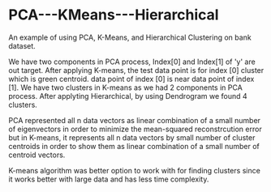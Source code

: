 # PCA---KMeans---Hierarchical

An example of using PCA, K-Means, and Hierarchical Clustering on bank dataset. 

We have two components in PCA process, Index[0] and Index[1] of 'y' are out target.
After applying K-means, the test data point is for index [0] cluster which is green centroid. data point of index [0] is near data point of index [1]. We have two clusters in K-means as we had 2 components in PCA process. After applyting Hierarchical, by using Dendrogram we found 4 clusters.

PCA represented all n data vectors as linear combination of a small number of eigenvectors in order to minimize the mean-squared reconstrcution error but in K-means, it represents all n data vectors by small number of cluster centroids in order to show them as linear combination of a small number of centroid vectors.

K-means algorithm was better option to work with for finding clusters since it works better with large data and has less time complexity.

